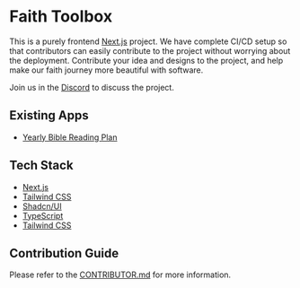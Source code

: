 # Faith Toolbox

This is a purely frontend [Next.js](https://nextjs.org) project. We have complete CI/CD setup so that
contributors can easily contribute to the project without worrying about the deployment. Contribute
your idea and designs to the project, and help make our faith journey more beautiful with software.

Join us in the [Discord](https://discord.gg/SWRHyas2) to discuss the project.

## Existing Apps

- [Yearly Bible Reading Plan](https://faith-toolbox.schwannden.com/apps/bible-reading-calendar)

## Tech Stack

- [Next.js](https://nextjs.org)
- [Tailwind CSS](https://tailwindcss.com)
- [Shadcn/UI](https://ui.shadcn.com)
- [TypeScript](https://www.typescriptlang.org)
- [Tailwind CSS](https://tailwindcss.com)

## Contribution Guide

Please refer to the [CONTRIBUTOR.md](CONTRIBUTOR.md) for more information.
